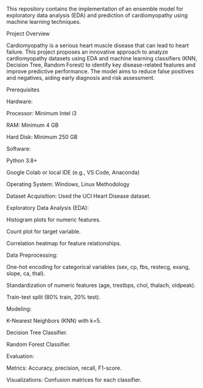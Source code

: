 This repository contains the implementation of an ensemble model for exploratory data analysis (EDA) and prediction of cardiomyopathy using machine learning techniques.

Project Overview

Cardiomyopathy is a serious heart muscle disease that can lead to heart failure. This project proposes an innovative approach to analyze cardiomyopathy datasets using EDA and machine learning classifiers (KNN, Decision Tree, Random Forest) to identify key disease-related features and improve predictive performance. The model aims to reduce false positives and negatives, aiding early diagnosis and risk assessment.

Prerequisites





Hardware:





Processor: Minimum Intel i3



RAM: Minimum 4 GB



Hard Disk: Minimum 250 GB



Software:





Python 3.8+



Google Colab or local IDE (e.g., VS Code, Anaconda)



Operating System: Windows, Linux
Methodology





Dataset Acquisition: Used the UCI Heart Disease dataset.



Exploratory Data Analysis (EDA):





Histogram plots for numeric features.



Count plot for target variable.



Correlation heatmap for feature relationships.



Data Preprocessing:





One-hot encoding for categorical variables (sex, cp, fbs, restecg, exang, slope, ca, thal).



Standardization of numeric features (age, trestbps, chol, thalach, oldpeak).



Train-test split (80% train, 20% test).



Modeling:





K-Nearest Neighbors (KNN) with k=5.



Decision Tree Classifier.



Random Forest Classifier.



Evaluation:





Metrics: Accuracy, precision, recall, F1-score.



Visualizations: Confusion matrices for each classifier.
